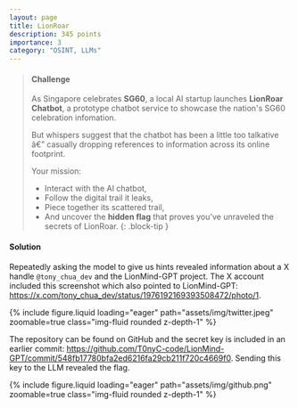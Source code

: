 ```yaml
---
layout: page
title: LionRoar
description: 345 points
importance: 3
category: "OSINT, LLMs"
---
```


> #### Challenge
> As Singapore celebrates **SG60**, a local AI startup launches **LionRoar Chatbot**, a prototype chatbot service to showcase the nation's SG60 celebration infomation.
>
> But whispers suggest that the chatbot has been a little too talkative â€” casually dropping references to information across its online footprint.
>
> Your mission:
>
> - Interact with the AI chatbot,
> - Follow the digital trail it leaks,
> - Piece together its scattered trail,
> - And uncover the **hidden flag** that proves you've unraveled the secrets of LionRoar.
{: .block-tip }

#### Solution
Repeatedly asking the model to give us hints revealed information about a X handle `@tony_chua_dev` and the LionMind-GPT project. The X account included this screenshot which also pointed to LionMind-GPT: https://x.com/tony_chua_dev/status/1976192169393508472/photo/1.

{% include figure.liquid loading="eager" path="assets/img/twitter.jpeg" zoomable=true class="img-fluid rounded z-depth-1" %}

The repository can be found on GitHub and the secret key is included in an earlier commit: https://github.com/T0nyC-code/LionMind-GPT/commit/548fb17780bfa2ed6216fa29cb211f720c4669f0. Sending this key to the LLM revealed the flag.

{% include figure.liquid loading="eager" path="assets/img/github.png" zoomable=true class="img-fluid rounded z-depth-1" %}

